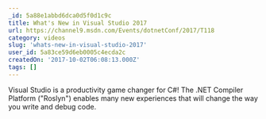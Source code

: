 ```yaml
---
_id: 5a88e1abbd6dca0d5f0d1c9c
title: What's New in Visual Studio 2017
url: https://channel9.msdn.com/Events/dotnetConf/2017/T118
category: videos
slug: 'whats-new-in-visual-studio-2017'
user_id: 5a83ce59d6eb0005c4ecda2c
createdOn: '2017-10-02T06:08:13.000Z'
tags: []
---
```


Visual Studio is a productivity game changer for C#! The .NET Compiler Platform ("Roslyn") enables many new experiences that will change the way you write and debug code.
